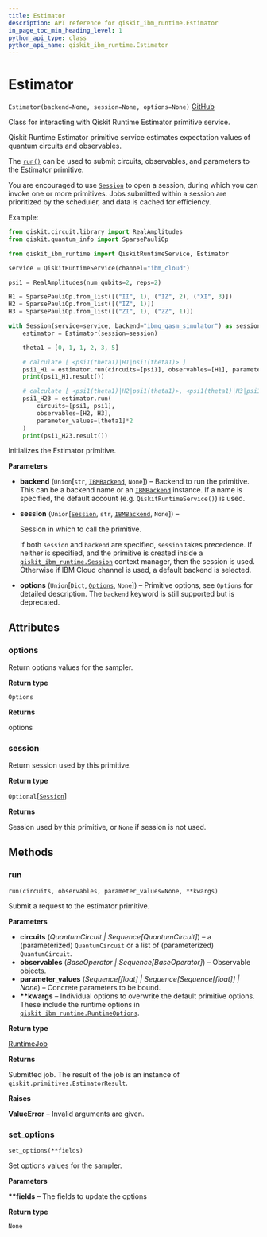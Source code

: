 ```yaml
---
title: Estimator
description: API reference for qiskit_ibm_runtime.Estimator
in_page_toc_min_heading_level: 1
python_api_type: class
python_api_name: qiskit_ibm_runtime.Estimator
---
```


# Estimator

<span id="qiskit_ibm_runtime.Estimator" />

`Estimator(backend=None, session=None, options=None)` [GitHub](https://github.com/qiskit/qiskit-ibm-runtime/tree/main/qiskit_ibm_runtime/estimator.py "view source code")

Class for interacting with Qiskit Runtime Estimator primitive service.

Qiskit Runtime Estimator primitive service estimates expectation values of quantum circuits and observables.

The [`run()`](#qiskit_ibm_runtime.Estimator.run "qiskit_ibm_runtime.Estimator.run") can be used to submit circuits, observables, and parameters to the Estimator primitive.

You are encouraged to use [`Session`](qiskit_ibm_runtime.Session "qiskit_ibm_runtime.Session") to open a session, during which you can invoke one or more primitives. Jobs submitted within a session are prioritized by the scheduler, and data is cached for efficiency.

Example:

```python
from qiskit.circuit.library import RealAmplitudes
from qiskit.quantum_info import SparsePauliOp

from qiskit_ibm_runtime import QiskitRuntimeService, Estimator

service = QiskitRuntimeService(channel="ibm_cloud")

psi1 = RealAmplitudes(num_qubits=2, reps=2)

H1 = SparsePauliOp.from_list([("II", 1), ("IZ", 2), ("XI", 3)])
H2 = SparsePauliOp.from_list([("IZ", 1)])
H3 = SparsePauliOp.from_list([("ZI", 1), ("ZZ", 1)])

with Session(service=service, backend="ibmq_qasm_simulator") as session:
    estimator = Estimator(session=session)

    theta1 = [0, 1, 1, 2, 3, 5]

    # calculate [ <psi1(theta1)|H1|psi1(theta1)> ]
    psi1_H1 = estimator.run(circuits=[psi1], observables=[H1], parameter_values=[theta1])
    print(psi1_H1.result())

    # calculate [ <psi1(theta1)|H2|psi1(theta1)>, <psi1(theta1)|H3|psi1(theta1)> ]
    psi1_H23 = estimator.run(
        circuits=[psi1, psi1],
        observables=[H2, H3],
        parameter_values=[theta1]*2
    )
    print(psi1_H23.result())
```

Initializes the Estimator primitive.

**Parameters**

*   **backend** (`Union`\[`str`, [`IBMBackend`](qiskit_ibm_runtime.IBMBackend "qiskit_ibm_runtime.ibm_backend.IBMBackend"), `None`]) – Backend to run the primitive. This can be a backend name or an [`IBMBackend`](qiskit_ibm_runtime.IBMBackend "qiskit_ibm_runtime.IBMBackend") instance. If a name is specified, the default account (e.g. `QiskitRuntimeService()`) is used.

*   **session** (`Union`\[[`Session`](qiskit_ibm_runtime.Session "qiskit_ibm_runtime.session.Session"), `str`, [`IBMBackend`](qiskit_ibm_runtime.IBMBackend "qiskit_ibm_runtime.ibm_backend.IBMBackend"), `None`]) –

    Session in which to call the primitive.

    If both `session` and `backend` are specified, `session` takes precedence. If neither is specified, and the primitive is created inside a [`qiskit_ibm_runtime.Session`](qiskit_ibm_runtime.Session "qiskit_ibm_runtime.Session") context manager, then the session is used. Otherwise if IBM Cloud channel is used, a default backend is selected.

*   **options** (`Union`\[`Dict`, [`Options`](qiskit_ibm_runtime.options.Options "qiskit_ibm_runtime.options.options.Options"), `None`]) – Primitive options, see `Options` for detailed description. The `backend` keyword is still supported but is deprecated.

## Attributes

<span id="qiskit_ibm_runtime.Estimator.options" />

### options

Return options values for the sampler.

**Return type**

`Options`

**Returns**

options

<span id="qiskit_ibm_runtime.Estimator.session" />

### session

Return session used by this primitive.

**Return type**

`Optional`\[[`Session`](qiskit_ibm_runtime.Session "qiskit_ibm_runtime.session.Session")]

**Returns**

Session used by this primitive, or `None` if session is not used.

## Methods

### run

<span id="qiskit_ibm_runtime.Estimator.run" />

`run(circuits, observables, parameter_values=None, **kwargs)`

Submit a request to the estimator primitive.

**Parameters**

*   **circuits** (*QuantumCircuit | Sequence\[QuantumCircuit]*) – a (parameterized) `QuantumCircuit` or a list of (parameterized) `QuantumCircuit`.
*   **observables** (*BaseOperator | Sequence\[BaseOperator]*) – Observable objects.
*   **parameter\_values** (*Sequence\[float] | Sequence\[Sequence\[float]] | None*) – Concrete parameters to be bound.
*   **\*\*kwargs** – Individual options to overwrite the default primitive options. These include the runtime options in [`qiskit_ibm_runtime.RuntimeOptions`](qiskit_ibm_runtime.RuntimeOptions "qiskit_ibm_runtime.RuntimeOptions").

**Return type**

[RuntimeJob](qiskit_ibm_runtime.RuntimeJob "qiskit_ibm_runtime.RuntimeJob")

**Returns**

Submitted job. The result of the job is an instance of `qiskit.primitives.EstimatorResult`.

**Raises**

**ValueError** – Invalid arguments are given.

### set\_options

<span id="qiskit_ibm_runtime.Estimator.set_options" />

`set_options(**fields)`

Set options values for the sampler.

**Parameters**

**\*\*fields** – The fields to update the options

**Return type**

`None`

